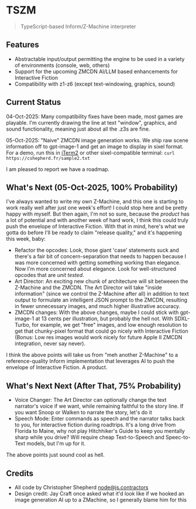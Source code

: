 # TSZM

> TypeScript-based Inform/Z-Machine interpreter

## Features

- Abstractable input/output permitting the engine to be used in a variety of environments (console, web, others)
- Support for the upcoming ZMCDN AI/LLM based enhancements for Interactive Fiction
- Compatibility with z1-z6 (except text-windowing, graphics, sound)

## Current Status
04-Oct-2025: Many compatibility fixes have been made, most games are playable. I'm currently drawing the line at text "window", graphics, and sound functionality, meaning just about all the .z3s are fine.

05-Oct-2025: "Naive" ZMCDN image generation works. We ship raw scene information off to gpt-image-1 and get an image to display in sixel format. For a demo, run this in [iTerm2](https://iterm2.com) or other sixel-compatible terminal:
`curl https://cshepherd.fr/sample2.txt`

I am pleased to report we have a roadmap.

## What's Next (05-Oct-2025, 100% Probability)
I've always wanted to write my own Z-Machine, and this one is starting to work really well after just one week's effort! I could stop here and be pretty happy with myself. But then again, I'm not so sure, because the _product_ has a lot of potential and with another week of hard work, I think this could truly push the envelope of Interactive Fiction. With that in mind, here's what we gotta do before I'll be ready to claim "release quality," and it's happening this week, baby:
- Refactor the opcodes: Look, those giant 'case' statements suck and there's a fair bit of concern-separation that needs to happen because I was more concerned with getting something working than elegance. Now I'm more concerned about elegance. Look for well-structured opcodes that are _unit tested_.
- Art Director: An exciting new chunk of architecture will sit betweeen the Z-Machine and the ZMCDN. The Art Director will take "inside information" (since we control the Z-Machine after all) in addition to text output to formulate an intelligent JSON prompt to the ZMCDN, resulting in fewer unnecessary images, and much higher illustrative accuracy.
- ZMCDN changes: With the above changes, maybe I could stick with gpt-image-1 at 13 cents per illustration, but probably the hell not. With SDXL-Turbo, for example, we get "free" images, and low enough resolution to get that chunky-pixel format that could go nicely with Interactive Fiction (Bonus: Low res images would work nicely for future Apple II ZMCDN integration, never say never).

I think the above points will take us from "meh another Z-Machine" to a reference-quality Inform implementation that leverages AI to push the envelope of Interactive Fiction. A product.

## What's Next Next (After That, 75% Probability)
- Voice Changer: The Art Director can optionally change the text narrator's voice if we want, while remaining faithful to the story line. If you want Snoop or Walken to narrate the story, let's do it
- Speech Mode: Enter commands as speech and the narrator talks back to you, for interactive fiction during roadtrips. It's a long drive from Florida to Maine, why not play Hitchhiker's Guide to keep you mentally sharp while you drive? Will require cheap Text-to-Speech and Speec-to-Text models, but I'm up for it.

The above points just sound cool as hell.

## Credits
- All code by Christopher Shepherd <node@js.contractors>
- Design credit: Jay Craft once asked what it'd look like if we hooked an image generation AI up to a ZMachine, so I generally blame him for this
